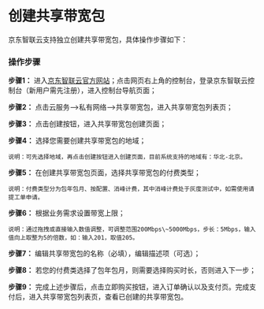 # 创建共享带宽包

京东智联云支持独立创建共享带宽包，具体操作步骤如下：

### 操作步骤

**步骤1：** 进入[京东智联云官方网站](https://www.jdcloud.com/)；点击网页右上角的控制台，登录京东智联云控制台（新用户需先注册），进入控制台导航页面；

**步骤2：** 点击云服务-->私有网络-->共享带宽包，进入共享带宽包列表页；

**步骤3：** 点击创建按钮，进入共享带宽包创建页面；

**步骤4：** 选择您需要创建共享带宽包的地域；
```
说明：可先选择地域，再点击创建按钮进入创建页面，目前系统支持的地域有：华北-北京。
```
**步骤5：** 在创建共享带宽包页面，选择共享带宽包的付费类型； 
```
说明：付费类型分为包年包月、按配置、消峰计费，其中消峰计费处于灰度测试中，如需使用请提工单申请。
```

**步骤6：** 根据业务需求设置带宽上限；
```
说明：通过拖拽或直接输入数值调整，可调整范围200Mbps\~5000Mbps，步长：5Mbps，输入值向上取整为5的倍数，如：输入201，取值205。
```
**步骤7：** 编辑共享带宽包的名称（必填），编辑描述项（可选）；

**步骤8：** 若您的付费类选择了包年包月，则需要选择购买时长，否则进入下一步；

**步骤9：** 完成上述步骤后，点击立即购买按钮，进入订单确认以及支付页。完成支付后，进入共享带宽包列表页，查看已创建的共享带宽包。
